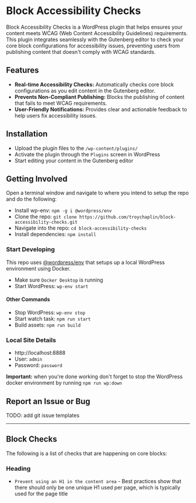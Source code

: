 # Block Accessibility Checks

Block Accessibility Checks is a WordPress plugin that helps ensures your content meets WCAG (Web Content Accessibility Guidelines) requirements. This plugin integrates seamlessly with the Gutenberg editor to check your core block configurations for accessibility issues, preventing users from publishing content that doesn't comply with WCAG standards.

## Features

- **Real-time Accessibility Checks:** Automatically checks core block configurations as you edit content in the Gutenberg editor.
- **Prevents Non-Compliant Publishing:** Blocks the publishing of content that fails to meet WCAG requirements.
- **User-Friendly Notifications:** Provides clear and actionable feedback to help users fix accessibility issues.

## Installation

- Upload the plugin files to the `/wp-content/plugins/`
- Activate the plugin through the `Plugins` screen in WordPress
- Start editing your content in the Gutenberg editor

## Getting Involved

Open a terminal window and navigate to where you intend to setup the repo and do the following:

- Install wp-env: `npm -g i @wordpress/env`
- Clone the repo: `git clone https://github.com/troychaplin/block-accessibility-checks.git`
- Navigate into the repo: `cd block-accessibility-checks`
- Install dependencies: `npm install`

### Start Developing

This repo uses [@wordpress/env](https://github.com/WordPress/gutenberg/tree/HEAD/packages/env#readme) that setups up a local WordPress environment using Docker.

- Make sure `Docker Desktop` is running
- Start WordPress: `wp-env start`

#### Other Commands

- Stop WordPress: `wp-env stop`
- Start watch task: `npm run start`
- Build assets: `npm run build`

### Local Site Details

- http://localhost:8888
- User: `admin`
- Password: `password`

**Important:** when you're done working don't forget to stop the WordPress docker environment by running `npm run wp:down`

## Report an Issue or Bug

TODO: add git issue templates

---

## Block Checks

The following is a list of checks that are happening on core blocks:

### Heading

- `Prevent using an H1 in the content area` - Best practices show that there should only be one unique H1 used per page, which is typically used for the page title